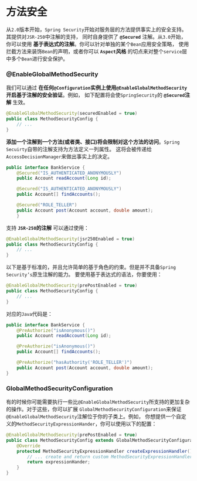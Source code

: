 方法安全
=======================================================================
从`2.0`版本开始，`Spring Security`开始对服务层的方法提供事实上的安全支持。其提供对`JSR-250`中注解的支持，
同时自身提供了 **`@Secured`** 注解。从`3.0`开始，你可以使用 **基于表达式的注解**。你可以针对单独的某个`Bean`应用安全策略，
使用拦截方法来装饰`Bean`的声明，或者你可以 **`Aspect`风格** 的切点来对整个`service`层中多个`Bean`进行安全保护。

### @EnableGlobalMethodSecurity
我们可以通过 **在任何`@Configuration`实例上使用`@EnableGlobalMethodSecurity`开启基于注解的安全验证**。例如，
如下配置将会使`SpringSecurity`的 **`@Secured`注解** 生效。
```java
@EnableGlobalMethodSecurity(securedEnabled = true)
public class MethodSecurityConfig {
    // ...
}
```
**添加一个注解到一个方法(或者类、接口)将会限制对这个方法的访问**。`Spring Secuirty`自带的注解支持为方法定义一列属性。
这将会被传递给`AccessDecisionManager`来做出事实上的决定。
```java
public interface BankService {
    @Secured("IS_AUTHENTICATED_ANONYMOUSLY")
    public Account readAccount(Long id);

    @Secured("IS_AUTHENTICATED_ANONYMOUSLY")
    public Account[] findAccounts();

    @Secured("ROLE_TELLER")
    public Account post(Account account, double amount);
    }
```
支持 **`JSR-250`的注解** 可以通过使用：
```java
@EnableGlobalMethodSecurity(jsr250Enabled = true)
public class MethodSecurityConfig {
    // ...
}
```
以下是基于标准的，并且允许简单的基于角色的约束。但是并不具备`Spring Security’s`原生注解的能力。
要使用基于表达式的语法，你要使用：
```java
@EnableGlobalMethodSecurity(prePostEnabled = true)
public class MethodSecurityConfig {
    // ...
}
```
对应的`Java`代码是：
```java
public interface BankService {
    @PreAuthorize("isAnonymous()")
    public Account readAccount(Long id);

    @PreAuthorize("isAnonymous()")
    public Account[] findAccounts();

    @PreAuthorize("hasAuthority('ROLE_TELLER')")
    public Account post(Account account, double amount);
}
```

### GlobalMethodSecurityConfiguration
有的时候你可能需要执行一些比`@EnableGlobalMethodSecurity`所支持的更加复杂的操作。对于这些，你可以扩展
`GlobalMethodSecurityConfiguration`来保证`@EnableGlobalMethodSecurity`注解位于你的子类上。例如，
你想提供一个自定义的`MethodSecurityExpressionHander`，你可以使用以下的配置：
```java
@EnableGlobalMethodSecurity(prePostEnabled = true)
public class MethodSecurityConfig extends GlobalMethodSecurityConfiguration {
    @Override
    protected MethodSecurityExpressionHandler createExpressionHandler() {
        // ... create and return custom MethodSecurityExpressionHandler ...
        return expressionHander;
    }
}
```
